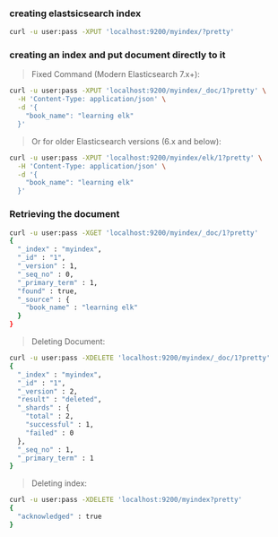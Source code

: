 ### creating elastsicsearch index 
``` bash
curl -u user:pass -XPUT 'localhost:9200/myindex/?pretty'
```

### creating an index and put document directly to it

> Fixed Command (Modern Elasticsearch 7.x+):
```bash
curl -u user:pass -XPUT 'localhost:9200/myindex/_doc/1?pretty' \
  -H 'Content-Type: application/json' \
  -d '{
    "book_name": "learning elk"
  }'
```
> Or for older Elasticsearch versions (6.x and below):
```bash
curl -u user:pass -XPUT 'localhost:9200/myindex/elk/1?pretty' \
  -H 'Content-Type: application/json' \
  -d '{
    "book_name": "learning elk"
  }'
```
### Retrieving the document
```bash
curl -u user:pass -XGET 'localhost:9200/myindex/_doc/1?pretty'
{
  "_index" : "myindex",
  "_id" : "1",
  "_version" : 1,
  "_seq_no" : 0,
  "_primary_term" : 1,
  "found" : true,
  "_source" : {
    "book_name" : "learning elk"
  }
}
```
> Deleting Document:

```bash
curl -u user:pass -XDELETE 'localhost:9200/myindex/_doc/1?pretty'
{
  "_index" : "myindex",
  "_id" : "1",
  "_version" : 2,
  "result" : "deleted",
  "_shards" : {
    "total" : 2,
    "successful" : 1,
    "failed" : 0
  },
  "_seq_no" : 1,
  "_primary_term" : 1
}
```
> Deleting index:
```bash
curl -u user:pass -XDELETE 'localhost:9200/myindex?pretty'
{
  "acknowledged" : true
}
``` 
